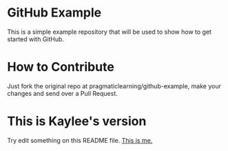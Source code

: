 GitHub Example
==============

This is a simple example repository that will be used to show how to get started with GitHub.

How to Contribute
=================

Just fork the original repo at pragmaticlearning/github-example, make your changes and send over a Pull Request.

This is Kaylee's version
=================

Try edit something on this README file.
[This is me.](https://github.com/KayleeZ)
